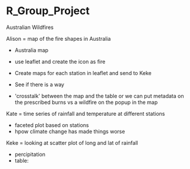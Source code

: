 # R_Group_Project

Australian Wildfires

Alison = map of the fire shapes in Australia 
- Australia map 
- use leaflet and create the icon as fire
- Create maps for each station in leaflet and send to Keke
- See if there is a way

- 'crosstalk' between the map and the table or we can put metadata on the 
prescribed burns vs a wildfire on the popup in the map

Kate = time series of rainfall and temperature at different stations 
- faceted plot based on stations
- hpow climate change has made things worse 


Keke = looking at scatter plot of long and lat of rainfall
- percipitation 
- table:  